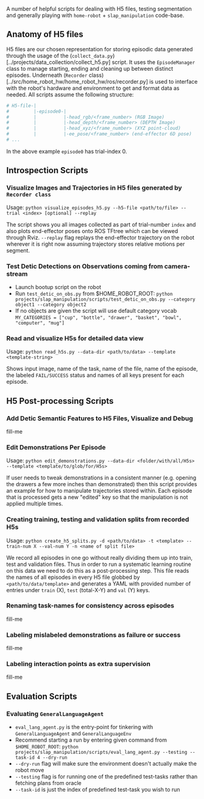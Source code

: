 A number of helpful scripts for dealing with H5 files, testing segmentation and
generally playing with `home-robot` + `slap_manipulation` code-base.

## Anatomy of H5 files

H5 files are our chosen representation for storing episodic data generated through
the usage of the (`collect_data.py`)[../projects/data_collection/collect_h5.py]
script. It uses the `EpisodeManager` class to manage starting, ending and cleaning
up between distinct episodes. Underneath (`Recorder` class)[../src/home_robot_hw/home_robot_hw/ros/recorder.py]
is used to interface with the robot's hardware and environment to get and format
data as needed. All scripts assume the following structure:
```python 
# H5-file-|
#         |-episode0-|
#         |          |-head_rgb/<frame_number> (RGB Image)
#         |          |-head_depth/<frame_number> (DEPTH Image)
#         |          |-head_xyz/<frame_number> (XYZ point-cloud)
#         |          |-ee_pose/<frame_number> (end-effector 6D pose)
# ...
``` 

In the above example `episode0` has trial-index 0.

## Introspection Scripts

### Visualize Images and Trajectories in H5 files generated by `Recorder class`

Usage: `python visualize_episodes_h5.py --h5-file <path/to/file> --trial <index> [optional] --replay`

The script shows you all images collected as part of trial-number `index` and
also plots end-effector poses onto ROS TFtree which can be viewed through Rviz.
`--replay` flag replays the end-effector trajectory on the robot wherever
it is right now assuming trajectory stores relative motions per segment.

### Test Detic Detections on Observations coming from camera-stream

- Launch bootup script on the robot
- Run `test_detic_on_obs.py` from $HOME_ROBOT_ROOT:
  `python projects/slap_manipulation/scripts/test_detic_on_obs.py --category object1 --category object2`
- If no objects are given the script will use default category vocab
  `MY_CATEGORIES = ["cup", "bottle", "drawer", "basket", "bowl", "computer", "mug"]`

### Read and visualize H5s for detailed data view

Usage: `python read_h5s.py --data-dir <path/to/data> --template <template-string>`

Shows input image, name of the task, name of the file, name of the episode, the
labeled `FAIL/SUCCESS` status and names of all keys present for each episode.

## H5 Post-processing Scripts

### Add Detic Semantic Features to H5 Files, Visualize and Debug

fill-me

### Edit Demonstrations Per Episode

Usage: `python edit_demonstrations.py --data-dir <folder/with/all/H5s> --template <template/to/glob/for/H5s>`  

If user needs to tweak demonstrations in a consistent manner (e.g. opening the
drawers a few more inches than demonstrated) then this script provides an example
for how to manipulate trajectories stored within. Each episode that is processed
gets a new "edited" key so that the manipulation is not applied multiple times.

### Creating training, testing and validation splits from recorded H5s

Usage: `python create_h5_splits.py -d <path/to/data> -t <template> --train-num X --val-num Y -n
<name of split file>`

We record all episodes in one go without really dividing them up into train,
test and validation files. Thus in order to run a systematic learning routine
on this data we need to do this as a post-processing step. This file reads
the names of all episodes in every H5 file globbed by `<path/to/data/template>`
and generates a YAML with provided number of entries under `train` (X), `test` (total-X-Y) and
`val` (Y) keys.

### Renaming task-names for consistency across episodes

fill-me

### Labeling mislabeled demonstrations as failure or success

fill-me

### Labeling interaction points as extra supervision

fill-me

## Evaluation Scripts

### Evaluating `GeneralLanguageAgent`

- `eval_lang_agent.py` is the entry-point for tinkering with `GeneralLanguageAgent` and `GeneralLanguageEnv`
- Recommend starting a run by entering given command from `$HOME_ROBOT_ROOT`: `python projects/slap_manipulation/scripts/eval_lang_agent.py --testing --task-id 4 --dry-run`
- `--dry-run` flag will make sure the environment doesn't actually make the robot move
- `--testing` flag is for running one of the predefined test-tasks rather than fetching plans from oracle
- `--task-id` is just the index of predefined test-task you wish to run

